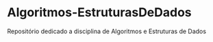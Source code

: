 # Algoritmos-EstruturasDeDados
Repositório dedicado a disciplina de Algoritmos e Estruturas de Dados
